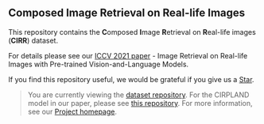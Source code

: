 ## Composed Image Retrieval on Real-life Images

This repository contains the **C**omposed **I**mage **R**etrieval on **R**eal-life images (**CIRR**) dataset.

For details please see our [ICCV 2021 paper](#) - Image Retrieval on Real-life Images with Pre-trained Vision-and-Language Models.

If you find this repository useful, we would be grateful if you give us a <a class="github-button" href="https://github.com/Cuberick-Orion/CIRR" data-icon="octicon-star" aria-label="Star Cuberick-Orion/CIRR on GitHub">Star</a>.

> You are currently viewing the [dataset repository](https://github.com/Cuberick-Orion/CIRR). 
>For the CIRPLAND model in our paper, please see [this repository](#). 
>For more information, see our [Project homepage](https://cuberick-orion.github.io/CIRR/).


<!-- scripts -->
<script async defer src="https://buttons.github.io/buttons.js"></script>
